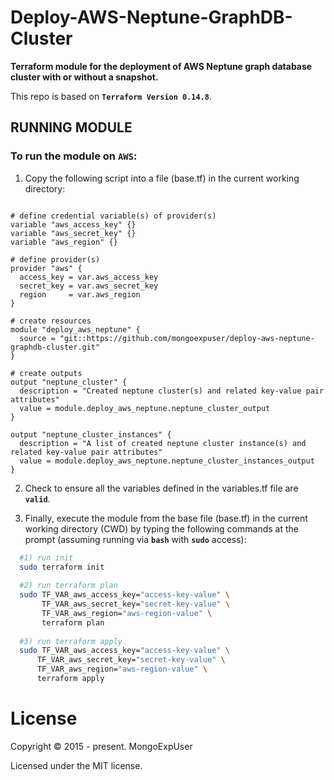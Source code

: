 # Deploy-AWS-Neptune-GraphDB-Cluster

<strong>Terraform module for the deployment of AWS Neptune graph database cluster with or without a snapshot.</strong>
<br>

This repo is based on <strong>```Terraform Version 0.14.8```</strong>.

## RUNNING MODULE

### To run the module  on ```AWS```:

1) Copy the following script into a file (base.tf) in the current working directory:

```hcl

# define credential variable(s) of provider(s)
variable "aws_access_key" {}
variable "aws_secret_key" {}
variable "aws_region" {}

# define provider(s)
provider "aws" {
  access_key = var.aws_access_key
  secret_key = var.aws_secret_key
  region     = var.aws_region
}

# create resources
module "deploy_aws_neptune" {
  source = "git::https://github.com/mongoexpuser/deploy-aws-neptune-graphdb-cluster.git"
}

# create outputs
output "neptune_cluster" {
  description = "Created neptune cluster(s) and related key-value pair attributes"
  value = module.deploy_aws_neptune.neptune_cluster_output
}

output "neptune_cluster_instances" {
  description = "A list of created neptune cluster instance(s) and related key-value pair attributes"
  value = module.deploy_aws_neptune.neptune_cluster_instances_output
}

```

2) Check to ensure all the variables defined in the variables.tf file are <strong>```valid```</strong>.

3) Finally, execute the module from the base file (base.tf) in the current working directory (CWD) by typing the following commands at the prompt (assuming running via <strong>```bash```</strong>  with <strong>```sudo```</strong> access):


```bash
  #1) run init
  sudo terraform init
  
  #2) run terraform plan
  sudo TF_VAR_aws_access_key="access-key-value" \
       TF_VAR_aws_secret_key="secret-key-value" \
       TF_VAR_aws_region="aws-region-value" \
       terraform plan
                                                                                    
  #3) run terraform apply
  sudo TF_VAR_aws_access_key="access-key-value" \
      TF_VAR_aws_secret_key="secret-key-value" \
      TF_VAR_aws_region="aws-region-value" \
      terraform apply
```



# License

Copyright © 2015 - present. MongoExpUser

Licensed under the MIT license.
